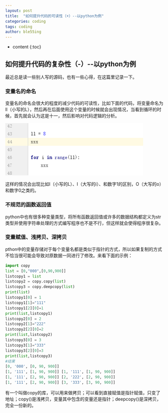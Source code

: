 ```yaml
---
layout: post
title:  "如何提升代码的可读性（+）--以python为例"
categories: coding
tags: coding
author: ble55ing
---
```


* content
{:toc}
## 如何提升代码的复杂性（-）--以python为例

最近总是读一些别人写的源码，也有一些心得，在这篇里记录一下。

### 变量名的命名

变量名的命名会很大的程度的减少代码的可读性，比如下面的代码，将变量命名为ll（小写的L），然后再在后面使用这个变量的时候就会出现情况，当看到循环的时候，首先就会认为这是十一，然后影响对代码逻辑的分析。

![](https://raw.githubusercontent.com/ble55ing/PicGo/master/%E5%BE%AE%E4%BF%A1%E5%9B%BE%E7%89%87_20190721232820.png)

这样的情况会出现比如l（小写的L）、I（大写的i）、和数字1的区别，O（大写的o）和数字0之类的。

### 不规范的函数返回值

python中也有很多种变量类型，将所有函数返回值或许多的数据结构都定义为str类型并使用字符串处理的方式编写程序也不是不行，但这样就会使得程序很复杂。

### 变量赋值、浅拷贝、深拷贝

pthon中的变量存储对于每个变量名都是类似于指针的方式，所以如果复制的方式不恰当很可能会导致对原数据一同进行了修改。来看下面的示例：

```python
import copy
list = [0,"000",[0,90,900]]
listcopy1 = list
listcopy2 = copy.copy(list)
listcopy3 = copy.deepcopy(list)
print(list)
listcopy1[0] = 1
listcopy1[1]="111"
listcopy1[2][0]=1
print(list,listcopy1)
listcopy2[0] = 2
listcopy2[1]="222"
listcopy2[2][0]=2
print(list,listcopy2)
listcopy3[0] = 3
listcopy3[1]="333"
listcopy3[2][0]=3
print(list,listcopy3)
#结果
[0, '000', [0, 90, 900]]
[1, '111', [1, 90, 900]] [1, '111', [1, 90, 900]]
[1, '111', [2, 90, 900]] [2, '222', [2, 90, 900]]
[1, '111', [2, 90, 900]] [3, '333', [3, 90, 900]]
```

有一个叫做copy的库，可以用来做拷贝；可以看到直接赋值是指针赋值，只变了地址；copy()是浅拷贝，变量其中包含的变量还是指针；deepcopy()是深拷贝，完全一份新的。

